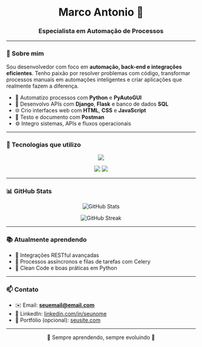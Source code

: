 <h1 align="center">Marco Antonio 🚀</h1>
<h3 align="center">Especialista em Automação de Processos</h3>

---

### 🧩 Sobre mim

Sou desenvolvedor com foco em **automação, back-end e integrações eficientes**. Tenho paixão por resolver problemas com código, transformar processos manuais em automações inteligentes e criar aplicações que realmente fazem a diferença.

- 🔧 Automatizo processos com **Python** e **PyAutoGUI**
- 🧠 Desenvolvo APIs com **Django**, **Flask** e banco de dados **SQL**
- 🌐 Crio interfaces web com **HTML**, **CSS** e **JavaScript**
- 🧪 Testo e documento com **Postman**
- ⚙️ Integro sistemas, APIs e fluxos operacionais

---

### 💼 Tecnologias que utilizo

<p align="center">
  <img src="https://skillicons.dev/icons?i=python,django,flask,html,css,js,sqlite,mysql,postman,git,vscode" />
</p>

<p align="center">
  <img src="https://img.shields.io/badge/PyAutoGUI-Automação-00b894?style=for-the-badge&logo=python&logoColor=white"/>
  <img src="https://img.shields.io/badge/Processos-Automáticos-blue?style=for-the-badge&logo=gear&logoColor=white"/>
</p>

---

### 📊 GitHub Stats

<p align="center">
  <img src="https://github-readme-stats.vercel.app/api?username=SEU_USUARIO_AQUI&show_icons=true&theme=tokyonight" alt="GitHub Stats" />
</p>

<p align="center">
  <img src="https://github-readme-streak-stats.herokuapp.com?user=SEU_USUARIO_AQUI&theme=tokyonight" alt="GitHub Streak" />
</p>

---

### 📚 Atualmente aprendendo

- 🧩 Integrações RESTful avançadas
- 🔄 Processos assíncronos e filas de tarefas com Celery
- 🧼 Clean Code e boas práticas em Python

---

### 📫 Contato

- ✉️ Email: **seuemail@email.com**
- 💼 LinkedIn: [linkedin.com/in/seunome](https://linkedin.com/in/seunome)
- 🔗 Portfólio (opcional): [seusite.com](https://seusite.com)

---

<p align="center">🌟 Sempre aprendendo, sempre evoluindo 🌟</p>
